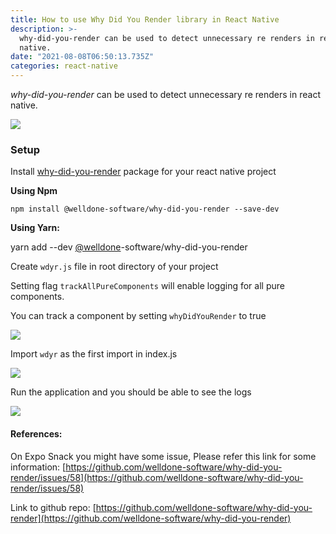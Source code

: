 ```yaml
---
title: How to use Why Did You Render library in React Native
description: >-
  why-did-you-render can be used to detect unnecessary re renders in react
  native.
date: "2021-08-08T06:50:13.735Z"
categories: react-native
---
```


_why-did-you-render_ can be used to detect unnecessary re renders in react native.

![](/images/1__WhR0GNM__wrfEawQ4HfU2ZQ.jpeg)

### Setup

Install [why-did-you-render](https://github.com/welldone-software/why-did-you-render) package for your react native project

**Using Npm**

```
npm install @welldone-software/why-did-you-render --save-dev
```

**Using Yarn:**

yarn add --dev [@welldone](http://twitter.com/welldone "Twitter profile for @welldone")\-software/why-did-you-render

Create `wdyr.js` file in root directory of your project

Setting flag `trackAllPureComponents` will enable logging for all pure components.

You can track a component by setting `whyDidYouRender` to true

![](/images/1__4evAFZ5JpCQco3iibdkeXQ.png)

Import `wdyr` as the first import in index.js

![](/images/1____LIu6rbQpiJvMbpj8C8RXA.png)

Run the application and you should be able to see the logs

![](/images/1__nA3n6X__jp8CuSoDywDCLhg.png)

#### References:

On Expo Snack you might have some issue, Please refer this link for some information: [https://github.com/welldone-software/why-did-you-render/issues/58](https://github.com/welldone-software/why-did-you-render/issues/58)

Link to github repo: [https://github.com/welldone-software/why-did-you-render](https://github.com/welldone-software/why-did-you-render)
